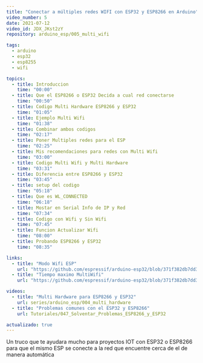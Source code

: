 ```yaml
---
title: "Conectar a múltiples redes WIFI con ESP32 y ESP8266 en Arduino"
video_number: 5
date: 2021-07-12
video_id: JDX_JKst2zY
repository: arduino_esp/005_multi_wifi

tags:
  - arduino
  - esp32
  - esp8255
  - wifi

topics:
  - title: Introduccion
    time: "00:00"
  - title: Que el ESP8266 o ESP32 Decida a cual red conectarse
    time: "00:50"
  - title: Codigo Multi Hardware ESP8266 y ESP32
    time: "01:05"
  - title: Ejemplo Multi Wifi
    time: "01:38"
  - title: Combinar ambos codigos
    time: "02:17"
  - title: Poner Multiples redes para el ESP
    time: "02:25"
  - title: Mis recomendaciones para redes con Multi Wifi
    time: "03:00"
  - title: Codigo Multi Wifi y Multi Hardware
    time: "03:31"
  - title: Diferencia entre ESP8266 y ESP32
    time: "03:45"
  - title: setup del codigo
    time: "05:18"
  - title: Que es WL_CONNECTED
    time: "06:18"
  - title: Mostar en Serial Info de IP y Red
    time: "07:34"
  - title: Codigo con Wifi y Sin Wifi
    time: "07:45"
  - title: Funcion Actualizar Wifi
    time: "08:00"
  - title: Probando ESP8266 y ESP32
    time: "08:35"

links:
  - title: "Modo Wifi ESP"
    url: "https://github.com/espressif/arduino-esp32/blob/371f382db7dd36c470bb2669b222adf0a497600d/libraries/WiFi/src/WiFiType.h"
  - title: "Tiempo maximo MultiWifi"
    url: "https://github.com/espressif/arduino-esp32/blob/371f382db7dd36c470bb2669b222adf0a497600d/libraries/WiFi/src/WiFiMulti.h"

videos:
  - title: "Multi Hardware para ESP8266 y ESP32"
    url: series/arduino_esp/004_multi_hardware
  - title: "Problemas comunes con el ESP32 y ESP8266"
    url: Tutoriales/047_Solventar_Problemas_ESP8266_y_ESP32

actualizado: true
---
```


Un truco que te ayudara mucho para proyectos IOT con ESP32 o ESP8266 para que el mismo ESP se conecte a la red que encuentre cerca de el de manera automática
